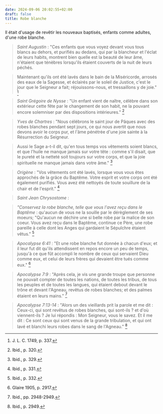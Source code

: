 ```yaml
---
date: 2024-09-06 20:02:55+02:00
draft: false
title: Robe blanche
---
```





Il était d'usage de revêtir les nouveaux baptisés, enfants comme adultes, d'une robe blanche.

> *Saint Augustin* : "Ces enfants que vous voyez devant vous tous blancs au dehors, et purifiés au dedans, qui par la blancheur et l'éclat de leurs habits, montrent bien quelle est la beauté de leur âme, n'étaient que ténèbres lorsqu'ils étaient couverts de la nuit de leurs péchés.

> Maintenant qu'ils ont été lavés dans le bain de la Miséricorde, arrosés des eaux de la Sagesse, et éclairés par le soleil de Justice, c'est le jour que le Seigneur a fait; réjouissons-nous, et tressaillons y de joie." [^1]

[^1]: J. L. C. 1749, p. 337.

> *Saint Grégoire de Nysse* : "Un enfant vient de naître, célèbre dans son extérieur cette fête par le changement de son habit, ne la pouvant encore solemniser par des dispositions intérieures." [^2]

[^2]: Ibid., p. 320.

> *Yves de Chartres* : "Nous célébrons le saint jour de Pâques avec des robes blanches pendant sept jours, ce qui nous avertit que nous devons avoir le corps pur, et l'âme pénétrée d'une joie sainte à la Résurrection du Seigneur. 

> Aussi le Sage a-t-il dit, qu'en tous temps vos vêtements soient blancs, et que l'huile ne manque jamais sur votre tête : comme s'il disait, que le pureté et la netteté soit toujours sur votre corps, et que la joie spirituelle ne manque jamais dans votre âme." [^3]

[^3]: Ibid., p. 329.

> *Origène* : "Vos vêtements ont été lavés, lorsque vous vous êtes approchés de la grâce du Baptême. Votre esprit et votre corps ont été également purifiés. Vous avez été nettoyés de toute souillure de la chair et de l'esprit." [^4]

[^4]: Ibid., p. 331.

> *Saint Jean Chrysostome* : 

> *"Conservez la robe blanche, telle que vous l'avez reçu dans le Baptême* :  qu'aucun de vous ne la souille par le dérèglement de ses moeurs; "Qu'aucun ne déchire une si belle robe par la malice de son coeur. Vous avez reçu dans le Baptême, continue ce Père, une robe pareille à celle dont les Anges qui gardaient le Sépulchre étaient vêtus." [^5]

[^5]: Ibid., p. 332.

> *Apocalypse 6:41* : "Et une robe blanche fut donnée à chacun d'eux; et il leur fut dit qu'ils attendissent en repos encore un peu de temps, jusqu'à ce que fût accompli le nombre de ceux qui servaient Dieu comme eux, et celui de leurs frères qui devaient être tués comme eux." [^6]

[^6]: Glaire 1905, p. 2917.

> *Apocalypse 7:9* : "Après cela, je vis une grande troupe que personne ne pouvait compter de toutes les nations, de toutes les tribus, de tous les peuples et de toutes les langues, qui étaient debout devant le trône et devant l'Agneau, revêtus de robes blanches; et des palmes étaient en leurs mains." [^7]

[^7]: Ibid., pp. 2948-2949.

> *Apocalypse 7:13-14* : "Alors un des vieillards prit la parole et me dit : Ceux-ci, qui sont revêtus de robes blanches, qui sont-ils ? et d'où viennent-ils ? Je lui répondis : Mon Seigneur, vous le savez. Et il me dit : Ce sont ceux qui sont venus de la grande tribulation, et qui ont lavé et blanchi leurs robes dans le sang de l'Agneau." [^8]

[^8]: Ibid., p. 2949.


